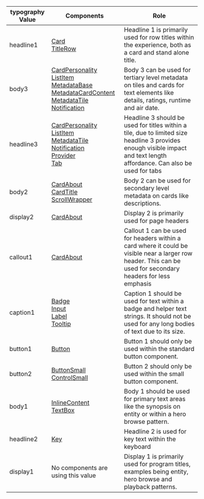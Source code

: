 typography Value | Components | Role 
--------|--------|--------
headline1 | [Card](../?path=/docs/tiles-cards--card--card)<br>[TitleRow](../?path=/docs/navigation-titlerow--title-row)|Headline 1 is primarily used for row titles within the experience, both as a card and stand alone title.
body3 | [CardPersonality](../?path=/docs/tiles-cards--card--card)<br>[ListItem](../?path=/docs/controls-listitem--list-item)<br>[MetadataBase](../?path=/docs/metadata-metadatabase--metadata-base)<br>[MetadataCardContent](../?path=/docs/metadata-metadatacardcontent--metadata-card-content)<br>[MetadataTile](../?path=/docs/metadata-metadatatile--metadata-tile)<br>[Notification](../?path=/docs/foundations-notification--basic)|Body 3 can be used for tertiary level metadata on tiles and cards for text elements like details, ratings, runtime and air date.
headline3 | [CardPersonality](../?path=/docs/tiles-cards--card--card)<br>[ListItem](../?path=/docs/controls-listitem--list-item)<br>[MetadataTile](../?path=/docs/metadata-metadatatile--metadata-tile)<br>[Notification](../?path=/docs/foundations-notification--basic)<br>[Provider](../?path=/docs/utilities-provider--provider)<br>[Tab](../?path=/docs/layout-tabbar--tab-bar)|Headline 3 should be used for titles within a tile, due to limited size headline 3 provides enough visible impact and text length affordance. Can also be used for tabs
body2 | [CardAbout](../?path=/docs/tiles-cards-cardabout--card-about)<br>[CardTitle](../?path=/docs/tiles-cards--card--card)<br>[ScrollWrapper](../?path=/docs/layout-scrollwrapper--scroll-wrapper)|Body 2 can be used for secondary level metadata on cards like descriptions.
display2 | [CardAbout](../?path=/docs/tiles-cards-cardabout--card-about)|Display 2 is primarily used for page headers
callout1 | [CardAbout](../?path=/docs/tiles-cards-cardabout--card-about)|Callout 1 can be used for headers within a card where it could be visible near a larger row header. This can be used for secondary headers for less emphasis
caption1 | [Badge](../?path=/docs/text-badge--text)<br>[Input](../?path=/docs/keyboard-input--input)<br>[Label](../?path=/docs/metadata-label--label)<br>[Tooltip](../?path=/docs/utilities-tooltip--tooltip)|Caption 1 should be used for text within a badge and helper text strings. It should not be used for any long bodies of text due to its size.
button1 | [Button](../?path=/docs/controls-button--button)|Button 1 should only be used within the standard button component.
button2 | [ButtonSmall](../?path=/docs/controls-button--button)<br>[ControlSmall](../?path=/docs/controls-control--control)|Button 2 should only be used within the small button component.
body1 | [InlineContent](../?path=/docs/text-inlinecontent--inline-content)<br>[TextBox](../?path=/docs/text-textbox--base)|Body 1 should be used for primary text areas like the synopsis on entity or within a hero browse pattern.
headline2 | [Key](../?path=/docs/keyboard-key--key)|Headline 2 is used for key text within the keyboard
display1 | No components are using this value |Display 1 is primarily used for program titles, examples being entity, hero browse and playback patterns.
